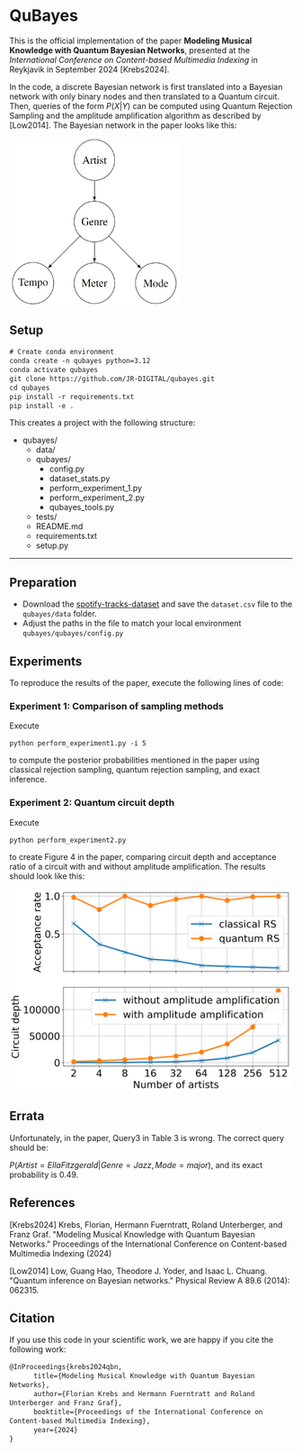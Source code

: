 # QuBayes

This is the official implementation of the paper **Modeling Musical Knowledge with Quantum Bayesian Networks**, presented at the *International Conference on Content-based Multimedia Indexing* in Reykjavik in September 2024 [Krebs2024].

In the code, a discrete Bayesian network is first translated into a Bayesian network with only binary nodes and then translated to a Quantum circuit. Then, queries of the form $P(X | Y)$ can be computed using Quantum Rejection Sampling and the amplitude amplification algorithm as described by [Low2014]. The Bayesian network in the paper looks like this:

<img src="figs/bn.png" width="300"/>


## Setup

```
# Create conda environment
conda create -n qubayes python=3.12
conda activate qubayes
git clone https://github.com/JR-DIGITAL/qubayes.git
cd qubayes
pip install -r requirements.txt
pip install -e .
```

This creates a project with the following structure:

* qubayes/
  * data/
  * qubayes/
    * config.py
    * dataset_stats.py
    * perform_experiment_1.py
    * perform_experiment_2.py
    * qubayes_tools.py
  * tests/
  * README.md
  * requirements.txt
  * setup.py

------------

## Preparation

* Download the [spotify-tracks-dataset](https://huggingface.co/datasets/maharshipandya/spotify-tracks-dataset) and save the `dataset.csv` file to the `qubayes/data` folder.
* Adjust the paths in the file to match your local environment `qubayes/qubayes/config.py`

## Experiments

To reproduce the results of the paper, execute the following lines of code:

### Experiment 1: Comparison of sampling methods

Execute

```
python perform_experiment1.py -i 5
```

to compute the posterior probabilities mentioned in the paper using classical rejection sampling, quantum rejection sampling, and exact inference.

### Experiment 2: Quantum circuit depth

Execute

```
python perform_experiment2.py
```

to create Figure 4 in the paper, comparing circuit depth and acceptance ratio of a circuit with and without amplitude amplification. The results should look like this:

<img src="figs/fig4_results.png" width="500"/>

## Errata

Unfortunately, in the paper, Query3 in Table 3 is wrong. The correct query should be:

$P(Artist=Ella Fitzgerald | Genre=Jazz, Mode=major)$, and its exact probability is 0.49.

## References
[Krebs2024]  Krebs, Florian, Hermann Fuerntratt, Roland Unterberger, and Franz Graf. "Modeling Musical Knowledge with Quantum Bayesian Networks." Proceedings of the International Conference on Content-based Multimedia Indexing (2024)

[Low2014]	 Low, Guang Hao, Theodore J. Yoder, and Isaac L. Chuang. "Quantum inference on Bayesian networks." Physical Review A 89.6 (2014): 062315.



## Citation

If you use this code in your scientific work, we are happy if you cite the following work:

```shell
@InProceedings{krebs2024qbn,
      title={Modeling Musical Knowledge with Quantum Bayesian Networks}, 
      author={Florian Krebs and Hermann Fuerntratt and Roland Unterberger and Franz Graf},
      booktitle={Proceedings of the International Conference on Content-based Multimedia Indexing},
      year={2024}
}
```


